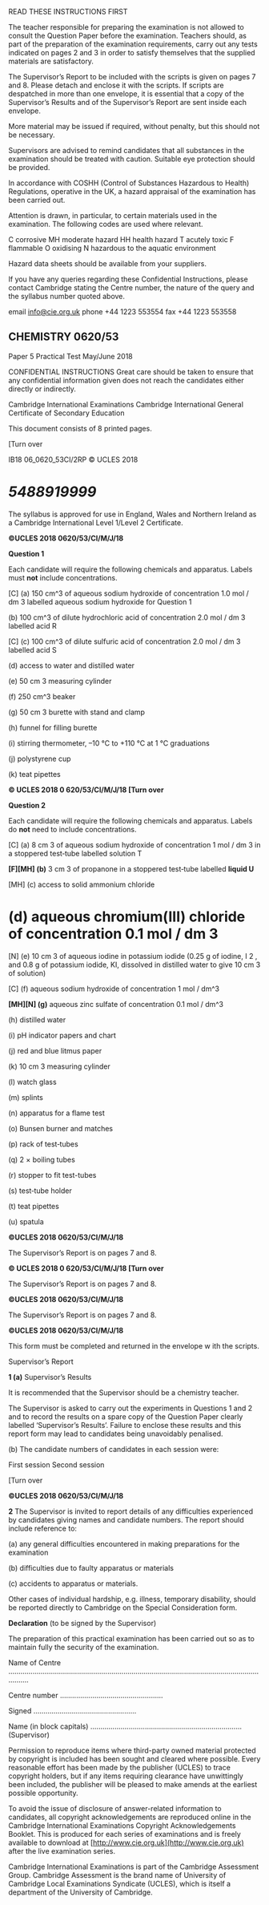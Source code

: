  READ THESE INSTRUCTIONS FIRST 

 The teacher responsible for preparing the examination is not allowed to consult the Question Paper before the examination. Teachers should, as part of the preparation of the examination requirements, carry out any tests indicated on pages 2 and 3 in order to satisfy themselves that the supplied materials are satisfactory. 

 The Supervisor’s Report to be included with the scripts is given on pages 7 and 8. Please detach and enclose it with the scripts. If scripts are despatched in more than one envelope, it is essential that a copy of the Supervisor’s Results and of the Supervisor’s Report are sent inside each envelope. 

 More material may be issued if required, without penalty, but this should not be necessary. 

 Supervisors are advised to remind candidates that all substances in the examination should be treated with caution. Suitable eye protection should be provided. 

 In accordance with COSHH (Control of Substances Hazardous to Health) Regulations, operative in the UK, a hazard appraisal of the examination has been carried out. 

 Attention is drawn, in particular, to certain materials used in the examination. The following codes are used where relevant. 

 C corrosive MH moderate hazard HH health hazard T acutely toxic F flammable O oxidising N hazardous to the aquatic environment 

 Hazard data sheets should be available from your suppliers. 

 If you have any queries regarding these Confidential Instructions, please contact Cambridge stating the Centre number, the nature of the query and the syllabus number quoted above. 

 email info@cie.org.uk phone +44 1223 553554 fax +44 1223 553558 

## CHEMISTRY 0620/53 

 Paper 5 Practical Test May/June 2018 

 CONFIDENTIAL INSTRUCTIONS Great care should be taken to ensure that any confidential information given does not reach the candidates either directly or indirectly. 

 Cambridge International Examinations Cambridge International General Certificate of Secondary Education 

 This document consists of 8 printed pages. 

 [Turn over 

 IB18 06_0620_53CI/2RP © UCLES 2018 

# *5488919999* 

 The syllabus is approved for use in England, Wales and Northern Ireland as a Cambridge International Level 1/Level 2 Certificate. 


**©UCLES 2018 0620/53/CI/M/J/18** 

**Question 1** 

Each candidate will require the following chemicals and apparatus. Labels must **not** include concentrations. 

 [C] (a) 150 cm^3 of aqueous sodium hydroxide of concentration 1.0 mol / dm 3 labelled aqueous sodium hydroxide for Question 1 

 (b) 100 cm^3 of dilute hydrochloric acid of concentration 2.0 mol / dm 3 labelled acid R 

 [C] (c) 100 cm^3 of dilute sulfuric acid of concentration 2.0 mol / dm 3 labelled acid S 

 (d) access to water and distilled water 

 (e) 50 cm 3 measuring cylinder 

 (f) 250 cm^3 beaker 

 (g) 50 cm 3 burette with stand and clamp 

 (h) funnel for filling burette 

 (i) stirring thermometer, –10 °C to +110 °C at 1 °C graduations 

 (j) polystyrene cup 

 (k) teat pipettes 


**© UCLES 2018 0 620/53/CI/M/J/18 [Turn over** 

**Question 2** 

Each candidate will require the following chemicals and apparatus. Labels do **not** need to include concentrations. 

 [C] (a) 8 cm 3 of aqueous sodium hydroxide of concentration 1 mol / dm 3 in a stoppered test‑tube labelled solution T 

**[F][MH] (b)** 3 cm 3 of propanone in a stoppered test‑tube labelled **liquid U** 

 [MH] (c) access to solid ammonium chloride 

# (d) aqueous chromium(III) chloride of concentration 0.1 mol / dm 3 

 [N] (e) 10 cm 3 of aqueous iodine in potassium iodide (0.25 g of iodine, I 2 , and 0.8 g of potassium iodide, KI, dissolved in distilled water to give 10 cm 3 of solution) 

 [C] (f) aqueous sodium hydroxide of concentration 1 mol / dm^3 

**[MH][N] (g)** aqueous zinc sulfate of concentration 0.1 mol / dm^3 

 (h) distilled water 

 (i) pH indicator papers and chart 

 (j) red and blue litmus paper 

 (k) 10 cm 3 measuring cylinder 

 (l) watch glass 

 (m) splints 

 (n) apparatus for a flame test 

 (o) Bunsen burner and matches 

 (p) rack of test‑tubes 

 (q) 2 × boiling tubes 

 (r) stopper to fit test-tubes 

 (s) test‑tube holder 

 (t) teat pipettes 

 (u) spatula 


**©UCLES 2018 0620/53/CI/M/J/18** 

 The Supervisor’s Report is on pages 7 and 8. 


**© UCLES 2018 0 620/53/CI/M/J/18 [Turn over** 

 The Supervisor’s Report is on pages 7 and 8. 


**©UCLES 2018 0620/53/CI/M/J/18** 

 The Supervisor’s Report is on pages 7 and 8. 


**©UCLES 2018 0620/53/CI/M/J/18** 

 This form must be completed and returned in the envelope w ith the scripts. 

 Supervisor’s Report 

**1 (a)** Supervisor’s Results 

 It is recommended that the Supervisor should be a chemistry teacher. 

 The Supervisor is asked to carry out the experiments in Questions 1 and 2 and to record the results on a spare copy of the Question Paper clearly labelled ‘Supervisor’s Results’. Failure to enclose these results and this report form may lead to candidates being unavoidably penalised. 

 (b) The candidate numbers of candidates in each session were: 

 First session Second session 

 [Turn over 


**©UCLES 2018 0620/53/CI/M/J/18** 

**2** The Supervisor is invited to report details of any difficulties experienced by candidates giving names and candidate numbers. The report should include reference to: 

 (a) any general difficulties encountered in making preparations for the examination 

 (b) difficulties due to faulty apparatus or materials 

 (c) accidents to apparatus or materials. 

 Other cases of individual hardship, e.g. illness, temporary disability, should be reported directly to Cambridge on the Special Consideration form. 

**Declaration** (to be signed by the Supervisor) 

The preparation of this practical examination has been carried out so as to maintain fully the security of the examination. 

Name of Centre ...................................................................................................................................... 

Centre number ................................................... 

Signed ................................................... 

Name (in block capitals) ........................................................................... (Supervisor) 

Permission to reproduce items where third-party owned material protected by copyright is included has been sought and cleared where possible. Every reasonable effort has been made by the publisher (UCLES) to trace copyright holders, but if any items requiring clearance have unwittingly been included, the publisher will be pleased to make amends at the earliest possible opportunity. 

To avoid the issue of disclosure of answer-related information to candidates, all copyright acknowledgements are reproduced online in the Cambridge International Examinations Copyright Acknowledgements Booklet. This is produced for each series of examinations and is freely available to download at [http://www.cie.org.uk](http://www.cie.org.uk) after the live examination series. 

Cambridge International Examinations is part of the Cambridge Assessment Group. Cambridge Assessment is the brand name of University of Cambridge Local Examinations Syndicate (UCLES), which is itself a department of the University of Cambridge. 


